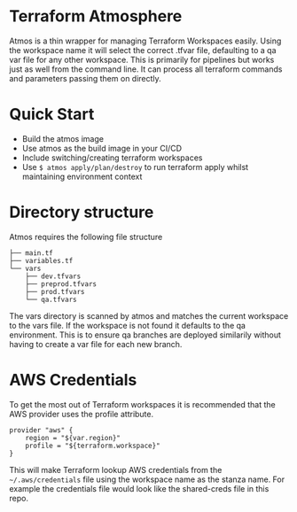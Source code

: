 # Terraform Atmosphere
Atmos is a thin wrapper for managing Terraform Workspaces easily. Using the workspace name it will select the correct .tfvar file, defaulting to a qa var file for any other workspace. This is primarily for pipelines but works just as well from the command line. It can process all terraform commands and parameters passing them on directly.

# Quick Start

- Build the atmos image
- Use atmos as the build image in your CI/CD
- Include switching/creating terraform workspaces
- Use `$ atmos apply/plan/destroy` to run terraform apply whilst maintaining environment context

# Directory structure

Atmos requires the following file structure

```
├── main.tf
├── variables.tf
└── vars
    ├── dev.tfvars
    ├── preprod.tfvars
    ├── prod.tfvars
    └── qa.tfvars
```

The vars directory is scanned by atmos and matches the current workspace to the vars file. If the workspace is not found it defaults to the qa environment. This is to ensure qa branches are deployed similarily without having to create a var file for each new branch. 

# AWS Credentials

To get the most out of Terraform workspaces it is recommended that the AWS provider uses the profile attribute.

```
provider "aws" {
    region = "${var.region}"
    profile = "${terraform.workspace}"
}
```

This will make Terraform lookup AWS credentials from the `~/.aws/credentials` file using the workspace name as the stanza name. For example the credentials file would look like the shared-creds file in this repo.
